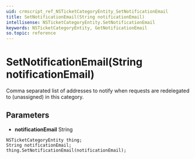 ```yaml
---
uid: crmscript_ref_NSTicketCategoryEntity_SetNotificationEmail
title: SetNotificationEmail(String notificationEmail)
intellisense: NSTicketCategoryEntity.SetNotificationEmail
keywords: NSTicketCategoryEntity, GetNotificationEmail
so.topic: reference
---
```


# SetNotificationEmail(String notificationEmail)

Comma separated list of addresses to notify when requests are redelegated to (unassigned) in this category.

## Parameters

* **notificationEmail** String

```crmscript
NSTicketCategoryEntity thing;
String notificationEmail;
thing.SetNotificationEmail(notificationEmail);
```

